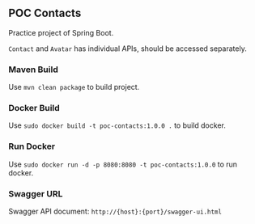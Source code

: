 ## POC Contacts

Practice project of Spring Boot.

`Contact` and `Avatar` has individual APIs, should be accessed separately.


### Maven Build

Use `mvn clean package` to build project.


### Docker Build

Use `sudo docker build -t poc-contacts:1.0.0 .` to build docker.


### Run Docker

Use `sudo docker run -d -p 8080:8080 -t poc-contacts:1.0.0` to run docker.


### Swagger URL

Swagger API document: `http://{host}:{port}/swagger-ui.html`
